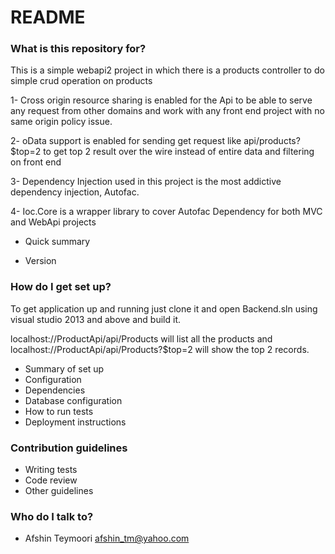 # README #


### What is this repository for? ###

This is a simple webapi2 project in which there is a products controller to do simple crud operation on products

1-	Cross origin resource sharing is enabled for the Api to be able to serve any request from other domains and work with any front end project with no same origin policy issue.
 
2-	oData support is enabled for sending get request like  api/products?$top=2 to get top 2 result over the wire instead of entire data and filtering on front end


3-	Dependency Injection used in this project is the most addictive dependency 
injection, Autofac.

4- Ioc.Core is a wrapper library to cover Autofac Dependency for both MVC and WebApi projects


* Quick summary

* Version


### How do I get set up? ###

To get application up and running just clone it and open Backend.sln using visual studio 2013 and above and build it.

localhost://ProductApi/api/Products will list all the products and 
localhost://ProductApi/api/Products?$top=2 will show the top 2 records.


* Summary of set up
* Configuration
* Dependencies
* Database configuration
* How to run tests
* Deployment instructions

### Contribution guidelines ###

* Writing tests
* Code review
* Other guidelines

### Who do I talk to? ###

* Afshin Teymoori afshin_tm@yahoo.com